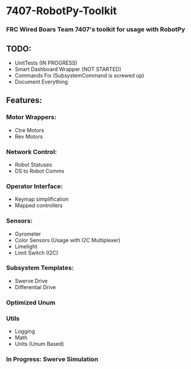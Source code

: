 # 7407-RobotPy-Toolkit  
### FRC Wired Boars Team 7407's toolkit for usage with RobotPy  

## TODO:
 - UnitTests (IN PROGRESS)
 - Smart Dashboard Wrapper (NOT STARTED)
 - Commands Fix (SubsystemCommand is screwed up) 
 - Document Everything

## Features:  
### Motor Wrappers:  
 - Ctre Motors
 - Rev Motors
### Network Control:
 - Robot Statuses
 - DS to Robot Comms
### Operator Interface:
 - Keymap simplification
 - Mapped controllers
### Sensors:
 - Gyrometer
 - Color Sensors (Usage with I2C Multiplexer)
 - Limelight
 - Limit Switch (I2C)
### Subsystem Templates:
 - Swerve Drive
 - Differential Drive
### Optimized Unum
### Utils
 - Logging
 - Math
 - Units (Unum Based)
### In Progress: Swerve Simulation

